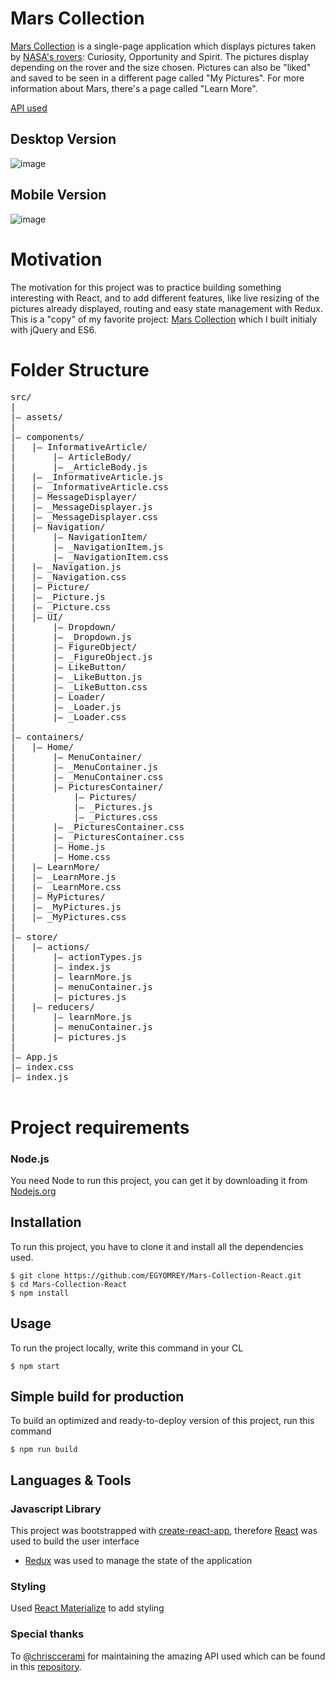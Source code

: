 # Mars Collection
[Mars Collection](https://mars-collection.firebaseapp.com/) is a single-page application which displays pictures taken by [NASA's rovers](https://en.wikipedia.org/wiki/Mars_rover): Curiosity, Opportunity and Spirit. The pictures display depending on the rover and the size chosen. Pictures can also be "liked" and saved to be seen in a different page called "My Pictures". For more information about Mars, there's a page called "Learn More".

[API used](https://github.com/chrisccerami/mars-photo-api)

## Desktop Version
 ![image](https://i.imgur.com/1lLy6mN.png)
 
## Mobile Version
 ![image](https://i.imgur.com/fgtUcEH.png)

# Motivation
The motivation for this project was to practice building something interesting with React, and to add different features, like live resizing of the pictures already displayed, routing and easy state management with Redux. This is a "copy" of my favorite project: [Mars Collection](https://egyomrey.github.io/Mars-Collection/build/index.html) which I built initialy with jQuery and ES6. 

# Folder Structure 
<pre>
src/  
|  
|– assets/
|  
|– components/  
|   |– InformativeArticle/
|   	|– ArticleBody/
|	    |– _ArticleBody.js
|  	|– _InformativeArticle.js
|  	|– _InformativeArticle.css
|   |– MessageDisplayer/
|  	|– _MessageDisplayer.js
|  	|– _MessageDisplayer.css
|   |– Navigation/
|   	|– NavigationItem/
|	    |– _NavigationItem.js
|	    |– _NavigationItem.css
|  	|– _Navigation.js
|  	|– _Navigation.css
|   |– Picture/
|  	|– _Picture.js
|  	|– _Picture.css
|   |– UI/ 
|   	|– Dropdown/
|	    |– _Dropdown.js
|   	|– FigureObject/
|	    |– _FigureObject.js
|   	|– LikeButton/
|	    |– _LikeButton.js
|	    |– _LikeButton.css
|   	|– Loader/
|	    |– _Loader.js
|	    |– _Loader.css       
|  
|– containers/ 
|   |– Home/
|   	|– MenuContainer/
|	    |– _MenuContainer.js
|	    |– _MenuContainer.css
|   	|– PicturesContainer/
|   	    |– Pictures/
|	        |– _Pictures.js
|	        |– _Pictures.css
|	    |– _PicturesContainer.css
|	    |– _PicturesContainer.css
|   	|– Home.js
|   	|– Home.css
|   |– LearnMore/
|  	|– _LearnMore.js
|  	|– _LearnMore.css
|   |– MyPictures/
|  	|– _MyPictures.js
|  	|– _MyPictures.css
|
|– store/
|   |– actions/
|   	|– actionTypes.js
|   	|– index.js
|   	|– learnMore.js
|   	|– menuContainer.js
|   	|– pictures.js
|   |– reducers/ 
|   	|– learnMore.js
|   	|– menuContainer.js
|   	|– pictures.js    
| 
|– App.js
|– index.css
|– index.js 

</pre>


# Project requirements

### Node.js
You need Node to run this project, you can get it by downloading it from [Nodejs.org](https://nodejs.org/en/)

## Installation
To run this project, you have to clone it and install all the dependencies used.

    $ git clone https://github.com/EGYOMREY/Mars-Collection-React.git
    $ cd Mars-Collection-React
    $ npm install

## Usage
To run the project locally, write this command in your CL

    $ npm start

## Simple build for production
To build an optimized and ready-to-deploy version of this project, run this command

    $ npm run build

## Languages & Tools

### Javascript Library
This project was bootstrapped with [create-react-app](https://github.com/facebook/create-react-app), therefore [React](https://reactjs.org/) was used to build the user interface
* [Redux](https://redux.js.org/) was used to manage the state of the application

### Styling
Used [React Materialize](https://react-materialize.github.io) to add styling


### Special thanks
To [@chrisccerami](https://twitter.com/chrisccerami) for maintaining the amazing API used which can be found in this [repository](https://github.com/chrisccerami/mars-photo-api).
